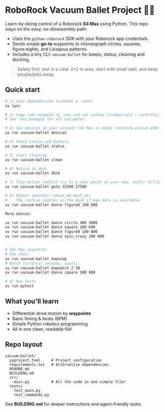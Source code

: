 # RoboRock Vacuum Ballet Project 🕺🤖

Learn-by-doing control of a Roborock **S4 Max** using Python. This repo stays on the _easy, no-disassembly_ path:

- Uses the `python-roborock` SDK with your Roborock app credentials.
- Sends simple **go‑to** waypoints to choreograph circles, squares, figure‑eights, and Lissajous patterns.
- Includes a tiny CLI: `vacuum-ballet` for beeps, status, cleaning and docking.

> Safety first: test in a clear 2×2 m area, start with small radii, and keep people/pets away.

## Quick start

```bash
# 1) Sync dependencies (creates a .venv)
uv sync

# 2) Copy .env.example to .env and set values (credentials + controls)
# See .env.example for all variables

# 3) See devices on your account (S4 Max is model roborock.vacuum.a19)
uv run vacuum-ballet devices

# 4) Check status and battery
uv run vacuum-ballet status

# 5) Start cleaning
uv run vacuum-ballet clean

# 6) Return to dock
uv run vacuum-ballet dock

# 7) Tiny motion (adjust x/y to a near point on your map, units: millimetres)
uv run vacuum-ballet goto 32500 27500

# 8) Dance! (pattern radius_mm beat_ms)
#    The routine centres on the dock if map data is available.
uv run vacuum-ballet dance figure8 100 600

More dances:

uv run vacuum-ballet dance circle 400 1000
uv run vacuum-ballet dance square 200 600
uv run vacuum-ballet dance figure8 100 600
uv run vacuum-ballet dance spin_crazy 100 600


# 10) Map snapshots
# One shot:
uv run vacuum-ballet mapsnap
# Watch (interval seconds, count):
uv run vacuum-ballet mapwatch 2 30
uv run vacuum-ballet dance square 100 600

# 9) Run tests
uv run pytest
```

## What you'll learn

- Differential-drive motion by **waypoints**
- Basic timing & beats (BPM)
- Simple Python robotics programming
- All in one clean, readable file!

## Repo layout

```
vacuum-ballet/
  pyproject.toml     # Project configuration
  requirements.txt   # Alternative dependencies
  README.md
  BUILDING.md
  src/
    main.py          # All the code in one simple file!
  tests/
    test_main.py
    test_commands.py
```

See **BUILDING.md** for deeper instructions and agent-friendly tasks.
